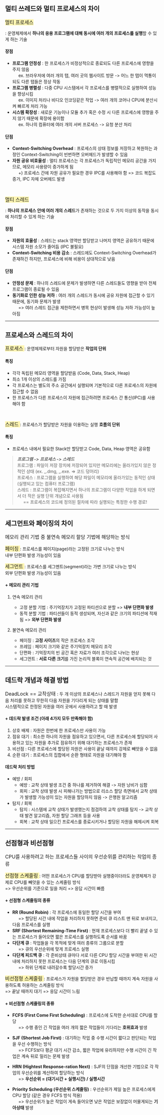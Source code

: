 
## 멀티 쓰레드와 멀티 프로세스의 차이

<span style="background-color:#fff5b1; font-size:16px"> 멀티 프로세스 </span>

: 운영체제에서 **하나의 응용 프로그램에 대해 동시에 여러 개의 프로세스를 실행**할 수 있게 하는 기술

#### 장점

- **프로그램 안정성** : 한 프로세스가 비정상적으로 종료되도 다른 프로세스에 영향을 주지 않음  
  &nbsp;&nbsp;&nbsp;&nbsp; ex. 브라우저에 여러 개의 탭, 여러 곳의 웹사이트 방문 -> 어느 한 탭이 먹통이 되도 다른 탭들은 정상 작동
- **프로그램 병렬성** : 다중 CPU 시스템에서 각 프로세스를 병렬적으로 실행하여 성능을 향상시킴  
  &nbsp;&nbsp;&nbsp;&nbsp; ex. 이미지 처리나 비디오 인코딩같은 작업 -> 여러 개의 코어나 CPU에 분산시켜 빠르게 처리 가능
- **시스템 확장성** : 새로운 기능이나 모듈 추가 혹은 수정 시 다른 프로세스에 영향을 주지 않기 때문에 확장에 용이함  
  &nbsp;&nbsp;&nbsp;&nbsp; ex. 하나의 컴퓨터에 여러 개의 서버 프로세스 -> 요청 분산 처리

#### 단점

- **Context-Switching Overhead** : 프로세스의 상태 정보를 저장하고 복원하는 과정인 Context-Switching이 빈번하면 오버헤드가 발생할 수 있음
- **자원 공유 비효울성** : 멀티 프로세스는 각 프로세스가 독립적인 메모리 공간을 가지므로, 메모리 사용량이 증가하게 됨  
  &nbsp;&nbsp;&nbsp;&nbsp; +) 프로세스 간에 자원 공유가 필요한 경우 IPC를 사용해야 함 => 코드 복잡도 증가, IPC 자체 오버헤드 발생

<br>

<span style="background-color:#fff5b1; font-size:16px"> 멀티 스레드 </span>

: **하나의 프로세스 안에 여러 개의 스레드**가 존재하는 것으로 두 가지 이상의 동작을 동시에 처리할 수 있게 하는 기술

#### 장점

- **자원의 효울성** : 스레드는 stack 영역만 할당받고 나머지 영역은 공유하기 때문에 시스템 자원 소모가 줄어듬 (IPC 불필요)
- **Context-Switching 비용 감소** : 스레드에도 Context-Switching Overhead가 존재하긴 하지만, 프로세스에 비해 비용이 상대적으로 낮음

#### 단점

- **안정성 문제** : 하나의 스레드에 문제가 발생하면 다른 스레드들도 영향을 받아 전체 프로그램이 종료될 수 있음
- **동기화로 인한 성능 저하** : 여러 개의 스레드가 동시에 공유 자원에 접근할 수 있기 때문에, 동기화 문제가 발생  
  &nbsp;&nbsp;&nbsp;&nbsp; => 여러 스레드 접근을 제한하면서 병목 현상이 발생해 성능 저하 가능성이 높아짐

---

## 프로세스와 스레드의 차이

<span style="background-color:#fff5b1; font-size:16px"> 프로세스 </span>
: 운영체제로부터 자원을 할당받은 **작업의 단위**

#### 특징

- 각각 독립된 메모리 영역을 할당받음 (Code, Data, Stack, Heap)
- 최소 1개 이상의 스레드를 가짐
- 각 프로세스는 별도의 주소 공간에서 실행되며 기본적으로 다른 프로세스의 자원에 접근할 수 없음
- 한 프로세스가 다른 프로세스이 자원에 접근하려면 프로세스 간 통신(IPC)를 사용해야 함

<br>

<span style="background-color:#fff5b1; font-size:16px"> 스레드 </span>
: 프로세스가 할당받은 자원을 이용하는 실행 **흐름의 단위**

#### 특징

- 프로세스 내에서 필요한 Stack만 할당받고 Code, Data, Heap 영역은 공유함

> **_프로그램 -> 프로세스 -> 스레드_**  
> 프로그램 : 파일이 저장 장치에 저장되어 있지만 메모리에는 올라가있지 않은 정적인 상태 (ex. _.dmg, _.exe. => 코드 덩어리)  
> 프로세스 : 프로그램을 실행하여 해당 파일이 메모리에 올라가있는 동적인 상태 (실행되고 있는 컴퓨터 프로그램)  
> 스레드 : 프로그램이 복잡해지면서 하나의 프로그램이 다양한 작업을 하게 되면서 더 작은 실행 단위 개념으로 사용됨  
> &nbsp;&nbsp;&nbsp;&nbsp; == 프로세스의 코드에 정의된 절차에 따라 실행되는 특정한 수행 경로!

---

## 세그먼트와 페이징의 차이

<span style="font-size:16px"> 메모리 관리 기법 중 불연속 메모리 할당 기법에 해당하는 방식 </span>

<span style="background-color:#fff5b1; font-size:16px"> 페이징 </span>
: 프로세스를 페이지(page)라는 고정된 크기로 나누는 방식  
 내부 단편화 발생 가능성이 있음

<span style="background-color:#fff5b1; font-size:16px"> 세그먼트 </span>
: 프로세스를 세그멘트(segment)라는 가변 크기로 나누는 방식  
 외부 단편화 발생 가능성이 있음

#### + 메모리 관리 기법

1. 연속 메모리 관리

   - 고정 분할 기법 : 주기억장치가 고정된 파티션으로 분할 => **내부 단편화 발생**
   - 동적 분할 기법 : 파티션들이 동적 생성되며, 자신과 같은 크기의 파티션에 적재됨 => **외부 단편화 발생**

2. 불연속 메모리 관리
   - 페이징 : **고정 사이즈**의 작은 프로세스 조각
   - 프레임 : 페이지 크기와 같은 주기억장치 메모리 조각
   - 단편화 : 기억장치의 빈 공간 혹은 자료가 여러 조각으로 나뉘는 현상
   - 세그먼트 : **서로 다른 크기**를 가진 논리적 블록이 연속적 공간에 배치되는 것

---

## 데드락 개념과 해결 방법

<span style="font-size:16px"> DeadLock == 교착상태 </span>
: 두 개 이상의 프로세스나 스레드가 자원을 얻지 못해 다음 처리를 못하고 무한히 다음 자원을 기다리게 되는 상태를 말함  
 시스템적으로 한정된 자원을 여러 곳에서 사용하려고 할 때 발생

#### + 데드락 발생 조건 (아래 4가지 모두 만족해야 함)

1. 상호 배제 : 자원은 한번에 한 프로세스만 사용이 가능
2. 점유 대기 : 최소한 하나의 자원을 점유하고 있으면서, 다른 프로세스에 할당되어 사용하고 있는 자원을 추가로 점유하기 위해 대기하는 프로세스가 존재
3. 비선점 : 다른 프로세스에 할당된 자원은 사용이 끝날 때까지 강제로 빼앗을 수 없음
4. 순환 대기 : 프로세스의 집합에서 순환 형태로 자원을 대기해야 함

#### 데드락 처리 방법

- 예방 / 회피
  - 예방 : 교착 상태 발생 조건 중 하나를 제거하여 해결 -> 자원 낭비가 심함
  - 회피 : 교착 상태 발생 시 피해나가는 방법으로 리소스 할당 측면에서 교착 상태가 발생할 가능성이 있는 자원을 할당하지 않음 -> 은행원 알고리즘
- 탐지 / 회복
  - 탐지 : 시스템에 교착 상태가 발생했는지 점검하여 교착 상태를 탐지 -> 교착 상태 발견 알고리즘, 자원 할당 그래프 등을 사용
  - 회복 : 교착 상태 일으킨 프로세스를 종료시키거나 할당된 자원을 해제시켜 회복

---

## 선점형과 비선점형

<span style="font-size:16px"> CPU를 사용하려고 하는 프로세스들 사이의 우선순위를 관리하는 작업의 종류</span>

<span style="background-color:#fff5b1; font-size:16px"> 선점형 스케줄링 </span>
: 어떤 프로세스가 CPU를 할당받아 실행중이더라도 운영체제가 강제로 CPU를 빼앗을 수 있는 스케줄링 방식  
=> 우선순위를 기준으로 일을 처리 => 응답 시간이 빠름

#### + 선점형 스케줄링의 종류

- **RR (Round Robin)** : 각 프로세스에 동일한 할당 시간을 부여  
  &nbsp;&nbsp;&nbsp;&nbsp; => 할당된 시간 내에 작업을 처리하지 못하면 준비 큐 리스트 맨 뒤로 보내지고, 다음 프로세스를 실행
- **SRF (Shortest Remaining-Time First)** : 현재 프로세스보다 더 빨리 끝낼 수 있는 프로세스가 들어오면 짧은 프로세스를 실행하도록 순서를 바꿈
- **다단계 큐** : 작업들을 각 목적에 맞게 여러 종류의 그룹으로 분할  
  &nbsp;&nbsp;&nbsp;&nbsp; => 큐의 우선순위에 맞게 프로세스 실행
- **다단계 피드백 큐** : 각 준비상태 큐마다 서로 다른 CPU 할당 시간을 부여한 뒤 시간 내에 처리하지 못한 프로세스는 다음 단계의 큐로 이동시킴  
  &nbsp;&nbsp;&nbsp;&nbsp; => 하위 단계로 내려갈수록 할당시간 증가

<span style="background-color:#fff5b1; font-size:16px"> 비선점형 스케줄링 </span>
: 프로세스가 자원을 할당받은 경우 반납할 때까지 계속 자원을 사용하도록 허용하는 스케줄링 방식  
=> 끝날 때까지 대기 => 응답 시간이 느림

#### + 비선점형 스케줄링의 종류

- **FCFS (First Come First Scheduling)** : 프로세스에 도착한 순서대로 CPU를 할당  
  &nbsp;&nbsp;&nbsp;&nbsp; => 수행 중인 긴 작업을 여러 개의 짧은 작업들이 기다리는 **호위효과** 발생
- **SJF (Shortest Job First)** : 대기하는 작업 중 수행 시간이 짧다고 판단되는 작업을 우선 수행하는 방식  
  &nbsp;&nbsp;&nbsp;&nbsp; => FCFS보다 평균 대기 시간 감소, 짧은 작업에 유리하지만 수행 시간이 긴 작업은 계속 뒤로 밀리는 문제 발생
- **HRN (Hightest Response-ration Next)** : SJF의 단점을 개선한 기법으로 각 작업의 우선순위를 계산하여 할당하는 방식  
  &nbsp;&nbsp;&nbsp;&nbsp; => **우선순위 = (대기시간 + 실행시간) / 실행시간**

- **Priority Scheduling (우선순위 스케줄링)** : 우선순위가 제일 높은 프로세스에게 CPU 할당 (같은 경우 FCFS 방식 적용)  
  &nbsp;&nbsp;&nbsp;&nbsp; => 우선순위가 높은 작업이 게속 들어오면 낮은 작업은 보장없이 머물게되는 **기아상태** 발생
